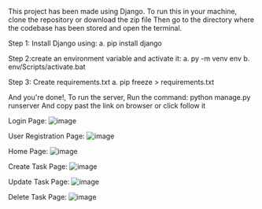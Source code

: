 This project has been made using Django.
To run this in your machine, clone the repository or download the zip file
Then go to the directory where the codebase has been stored and open the terminal.

Step 1: Install Django using:
a.  pip install django

Step 2:create an environment variable and activate it:
a. py -m venv env
b. env/Scripts/activate.bat

Step 3: Create requirements.txt
a. pip freeze > requirements.txt

And you're done!,
To run the server,
Run the command: python manage.py runserver
And copy past the link on browser or click follow it

Login Page:
![image](https://github.com/Parth-Kushwaha/todo/assets/105568566/5c643112-bfd4-4dc6-a18f-3ce017499f23)

User Registration Page:
![image](https://github.com/Parth-Kushwaha/todo/assets/105568566/c5392d92-368a-4b2e-a4e3-5bbe32163628)

Home Page:
![image](https://github.com/Parth-Kushwaha/todo/assets/105568566/efd3a9f5-27e5-457a-b555-c02537910bb1)


Create Task Page:
![image](https://github.com/Parth-Kushwaha/todo/assets/105568566/359fec2c-f0cf-4ace-a6d6-404b0576b9a9)

Update Task Page:
![image](https://github.com/Parth-Kushwaha/todo/assets/105568566/3a7fee22-fb00-4767-bb27-b2e8b795dd40)


Delete Task Page:
![image](https://github.com/Parth-Kushwaha/todo/assets/105568566/b0dfa6a3-8b16-488c-8578-cea176610266)







 


